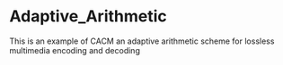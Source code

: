 Adaptive_Arithmetic
===================


This is an example of CACM an adaptive arithmetic scheme for lossless multimedia encoding and decoding
